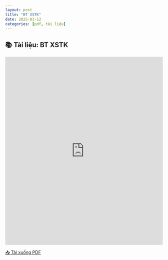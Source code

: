 ```yaml
---
layout: post
title: "BT XSTK"
date: 2025-03-12
categories: [pdf, tài liệu]
---
```


## 📚 Tài liệu: BT XSTK

<iframe 
    src="https://docs.google.com/viewerng/viewer?url=https://raw.githubusercontent.com/ntrThanh/blog/master/assets/files/BT%20XSTK.pdf&embedded=true" 
    style="width: 100%; height: 600px;" 
    frameborder="0">
</iframe>

[📥 Tải xuống PDF](https://raw.githubusercontent.com/ntrThanh/blog/master/assets/files/BT%20XSTK.pdf)

